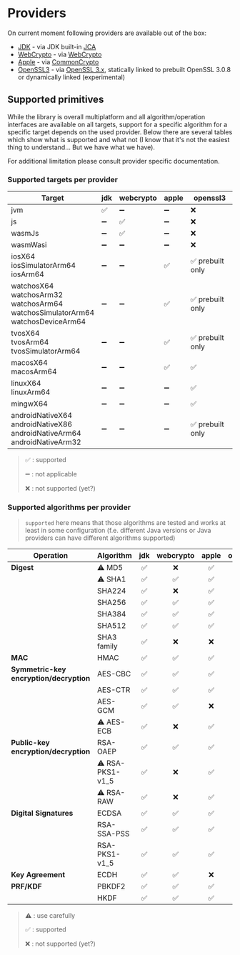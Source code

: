 # Providers

On current moment following providers are available out of the box:

* [JDK](../modules/cryptography-provider-jdk.md) - via
  JDK built-in [JCA](https://docs.oracle.com/en/java/javase/17/security/java-cryptography-architecture-jca-reference-guide.html)
* [WebCrypto](../modules/cryptography-provider-webcrypto.md) - via
  [WebCrypto](https://developer.mozilla.org/en-US/docs/Web/API/Web_Crypto_API)
* [Apple](../modules/cryptography-provider-apple.md) - via
  [CommonCrypto](https://developer.apple.com/library/archive/documentation/Security/Conceptual/cryptoservices/Introduction/Introduction.html)
* [OpenSSL3](../modules/cryptography-provider-openssl3.md) - via [OpenSSL 3.x](https://www.openssl.org),
  statically linked to prebuilt OpenSSL 3.0.8 or dynamically linked (experimental)

## Supported primitives

While the library is overall multiplatform and all algorithm/operation interfaces are available on all targets,
support for a specific algorithm for a specific target depends on the used provider.
Below there are several tables which show what is supported and what not
(I know that it's not the easiest thing to understand...
But we have what we have).

For additional limitation please consult provider specific documentation.

### Supported targets per provider

| Target                                                                                        | jdk | webcrypto | apple | openssl3        |
|-----------------------------------------------------------------------------------------------|-----|-----------|-------|-----------------|
| jvm                                                                                           | ✅   | ➖         | ➖     | ❌               |
| js                                                                                            | ➖   | ✅         | ➖     | ❌               |
| wasmJs                                                                                        | ➖   | ✅         | ➖     | ❌               |
| wasmWasi                                                                                      | ➖   | ➖         | ➖     | ❌               |
| iosX64<br/>iosSimulatorArm64<br/>iosArm64                                                     | ➖   | ➖         | ✅     | ✅ prebuilt only |
| watchosX64<br/>watchosArm32<br/>watchosArm64<br/>watchosSimulatorArm64<br/>watchosDeviceArm64 | ➖   | ➖         | ✅     | ✅ prebuilt only |
| tvosX64<br/>tvosArm64<br/>tvosSimulatorArm64                                                  | ➖   | ➖         | ✅     | ✅ prebuilt only |
| macosX64<br/>macosArm64                                                                       | ➖   | ➖         | ✅     | ✅               |
| linuxX64<br/>linuxArm64                                                                       | ➖   | ➖         | ➖     | ✅               |
| mingwX64                                                                                      | ➖   | ➖         | ➖     | ✅               |
| androidNativeX64<br/>androidNativeX86<br/>androidNativeArm64<br/>androidNativeArm32           | ➖   | ➖         | ➖     | ✅ prebuilt only |

> ✅ : supported
>
> ➖ : not applicable
>
> ❌ : not supported (yet?)

### Supported algorithms per provider

> `supported` here means that those algorithms are tested and works at least in some configuration
> (f.e. different Java versions or Java providers can have different algorithms supported)

| Operation                                   | Algorithm        | jdk | webcrypto | apple | openssl3 |
|---------------------------------------------|------------------|:---:|:---------:|:-----:|:--------:|
| **Digest**                                  | ⚠️ MD5           |  ✅  |     ❌     |   ✅   |    ✅     |
|                                             | ⚠️ SHA1          |  ✅  |     ✅     |   ✅   |    ✅     |
|                                             | SHA224           |  ✅  |     ❌     |   ✅   |    ✅     |
|                                             | SHA256           |  ✅  |     ✅     |   ✅   |    ✅     |
|                                             | SHA384           |  ✅  |     ✅     |   ✅   |    ✅     |
|                                             | SHA512           |  ✅  |     ✅     |   ✅   |    ✅     |
|                                             | SHA3 family      |  ✅  |     ❌     |   ❌   |    ✅     |
| **MAC**                                     | HMAC             |  ✅  |     ✅     |   ✅   |    ✅     |
| **Symmetric-key<br/>encryption/decryption** | AES-CBC          |  ✅  |     ✅     |   ✅   |    ✅     |
|                                             | AES-CTR          |  ✅  |     ✅     |   ✅   |    ✅     |
|                                             | AES-GCM          |  ✅  |     ✅     |   ❌   |    ✅     |
|                                             | ⚠️ AES-ECB       |  ✅  |     ❌     |   ✅   |    ✅     |
| **Public-key<br/>encryption/decryption**    | RSA-OAEP         |  ✅  |     ✅     |   ✅   |    ✅     |
|                                             | ⚠️ RSA-PKS1-v1_5 |  ✅  |     ❌     |   ✅   |    ✅     |
|                                             | ⚠️ RSA-RAW       |  ✅  |     ❌     |   ✅   |    ✅     |
| **Digital Signatures**                      | ECDSA            |  ✅  |     ✅     |   ✅   |    ✅     |
|                                             | RSA-SSA-PSS      |  ✅  |     ✅     |   ✅   |    ✅     |
|                                             | RSA-PKS1-v1_5    |  ✅  |     ✅     |   ✅   |    ✅     |
| **Key Agreement**                           | ECDH             |  ✅  |     ✅     |   ❌   |    ✅     |
| **PRF/KDF**                                 | PBKDF2           |  ✅  |     ✅     |   ✅   |    ✅     |
|                                             | HKDF             |  ✅  |     ✅     |   ✅   |    ✅     |

> ⚠️ : use carefully
>
> ✅ : supported
>
> ❌ : not supported (yet?)
